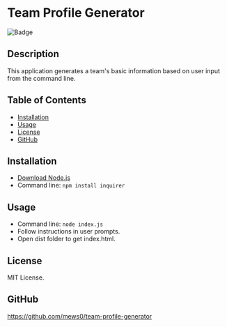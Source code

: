 # Team Profile Generator

![Badge](https://img.shields.io/badge/license-MIT-blue)

## Description
This application generates a team's basic information based on user input from the command line.

## Table of Contents
* [Installation](#installation)
* [Usage](#usage)
* [License](#license)
* [GitHub](#github)

## Installation
* [Download Node.js](https://nodejs.org/en/)
* Command line: `npm install inquirer`

## Usage
* Command line: `node index.js`
* Follow instructions in user prompts.
* Open dist folder to get index.html.

## License
MIT License.

## GitHub
https://github.com/mews0/team-profile-generator